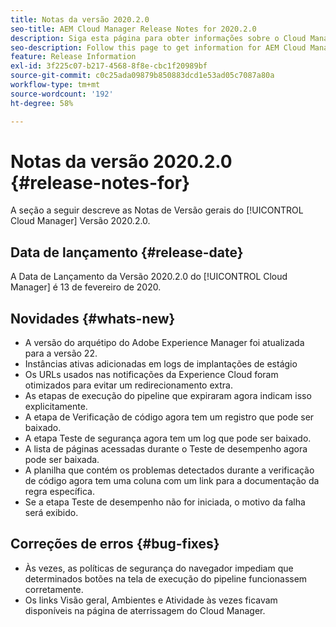 ```yaml
---
title: Notas da versão 2020.2.0
seo-title: AEM Cloud Manager Release Notes for 2020.2.0
description: Siga esta página para obter informações sobre o Cloud Manager versão 2020.2.0
seo-description: Follow this page to get information for AEM Cloud Manager Release 2020.2.0
feature: Release Information
exl-id: 3f225c07-b217-4568-8f8e-cbc1f20989bf
source-git-commit: c0c25ada09879b850883dcd1e53ad05c7087a80a
workflow-type: tm+mt
source-wordcount: '192'
ht-degree: 58%

---
```


# Notas da versão 2020.2.0 {#release-notes-for}

A seção a seguir descreve as Notas de Versão gerais do [!UICONTROL Cloud Manager] Versão 2020.2.0.

## Data de lançamento {#release-date}

A Data de Lançamento da Versão 2020.2.0 do [!UICONTROL Cloud Manager] é 13 de fevereiro de 2020.

## Novidades {#whats-new}

* A versão do arquétipo do Adobe Experience Manager foi atualizada para a versão 22.
* Instâncias ativas adicionadas em logs de implantações de estágio
* Os URLs usados nas notificações da Experience Cloud foram otimizados para evitar um redirecionamento extra.
* As etapas de execução do pipeline que expiraram agora indicam isso explicitamente.
* A etapa de Verificação de código agora tem um registro que pode ser baixado.
* A etapa Teste de segurança agora tem um log que pode ser baixado.
* A lista de páginas acessadas durante o Teste de desempenho agora pode ser baixada.
* A planilha que contém os problemas detectados durante a verificação de código agora tem uma coluna com um link para a documentação da regra específica.
* Se a etapa Teste de desempenho não for iniciada, o motivo da falha será exibido.

## Correções de erros {#bug-fixes}

* Às vezes, as políticas de segurança do navegador impediam que determinados botões na tela de execução do pipeline funcionassem corretamente.
* Os links Visão geral, Ambientes e Atividade às vezes ficavam disponíveis na página de aterrissagem do Cloud Manager.
